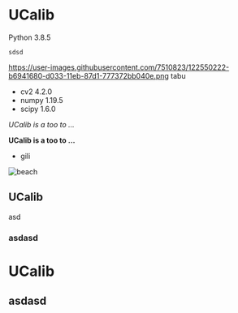 # UCalib

Python 3.8.5 

`sdsd`

https://user-images.githubusercontent.com/7510823/122550222-b6941680-d033-11eb-87d1-777372bb040e.png
tabu
- cv2 4.2.0
- numpy 1.19.5
- scipy 1.6.0

*UCalib is a too to ...*

**UCalib is a too to ...**
* gili

![beach](https://user-images.githubusercontent.com/7510823/122550222-b6941680-d033-11eb-87d1-777372bb040e.png)

## UCalib

asd

### asdasd


# UCalib

## asdasd



